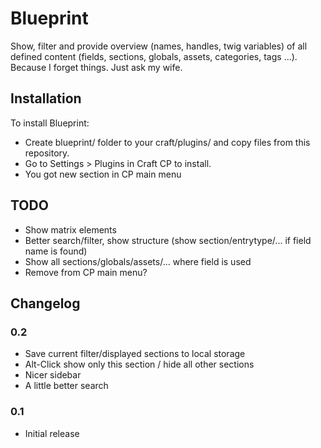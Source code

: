 # Blueprint

Show, filter and provide overview (names, handles, twig variables) of all defined content (fields, sections, globals, assets, categories, tags ...).
Because I forget things. Just ask my wife.


## Installation

To install Blueprint:

* Create blueprint/ folder to your craft/plugins/ and copy files from this repository.
* Go to Settings > Plugins in Craft CP to install.
* You got new section in CP main menu


## TODO

* Show matrix elements
* Better search/filter, show structure (show section/entrytype/... if field name is found)
* Show all sections/globals/assets/... where field is used
* Remove from CP main menu?


## Changelog

### 0.2
* Save current filter/displayed sections to local storage
* Alt-Click show only this section / hide all other sections
* Nicer sidebar
* A little better search


### 0.1

* Initial release
